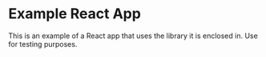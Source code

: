 # Example React App
This is an example of a React app that uses the library it is enclosed in. Use for testing purposes.